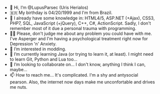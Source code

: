 - 👋 Hi, I’m @LupusParsec (Uris Herialos)
- 🇧🇷 My birthday is 04/20/1999 and I'm from Brazil.
- 🧠 I already have some knowledge in: HTML4/5, ASP.NET (+Ajax), CSS3, PHP7, SQL, JavaScript (+jQuery), C++, C#, ActionScript. Sadly, I don't remember most of it due a personal trauma with programming.
- 🤦‍♂️ Please, don't judge me about any problem you could have with me. I've Asperger and I'm having a psychological treatment right now for Depression 'n' Anxiety.
- 👀 I’m interested in modding.
- 🌱 I’m currently learning Java (or trying to learn it, at least). I might need to learn Git, Python and Lua too...
- 💞️ I’m looking to collaborate on... I don't know, anything I think I can, maybe...
- 📫 How to reach me... It's complicated. I'm a shy and antysocial pearson. Also, the internet now days make me unconfortable and drives me nuts.

<!---
LupusParsec/LupusParsec is a ✨ special ✨ repository because its `README.md` (this file) appears on your GitHub profile.
You can click the Preview link to take a look at your changes.
--->
